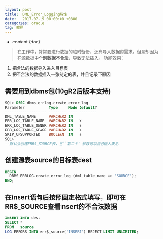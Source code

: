 ```yaml
---
layout: post
title:  DML_Error_Logging特性
date:   2017-07-19 00:00:00 +0800
categories: oracle
tag: 教程
---
```


* content
{:toc}


> 在工作中，常常要进行数据的临时备份，还有导入数据的需求。但是却因为在源数据中**个别数据不合法**，导致无法插入。
功能效果：
1. 把合法的数据导入进入目标表
2. 把不合法的数据插入一张制定的表，并且记录下原因

需要用到dbms包(10gR2后版本支持)
---
```sql
SQL> DESC dbms_errlog.create_error_log
Parameter           Type     Mode Default? 
------------------- -------- ---- -------- 
DML_TABLE_NAME      VARCHAR2 IN            
ERR_LOG_TABLE_NAME  VARCHAR2 IN   Y        
ERR_LOG_TABLE_OWNER VARCHAR2 IN   Y        
ERR_LOG_TABLE_SPACE VARCHAR2 IN   Y        
SKIP_UNSUPPORTED    BOOLEAN  IN   Y        
SQL> 
--默认会创建ERR$_SOURCE表，在``第二个``参数可以自己输入表名 
```

创建源表source的目标表dest
---
```sql
BEGIN
  DBMS_ERRLOG.create_error_log (dml_table_name => 'SOURCE');
END;
```

 
在insert语句后按照固定格式填写，即可在RR$_SOURCE查看insert的不合法数据
---
```sql
INSERT INTO dest
SELECT *
FROM   source
LOG ERRORS INTO err$_source('INSERT') REJECT LIMIT UNLIMITED;
```








